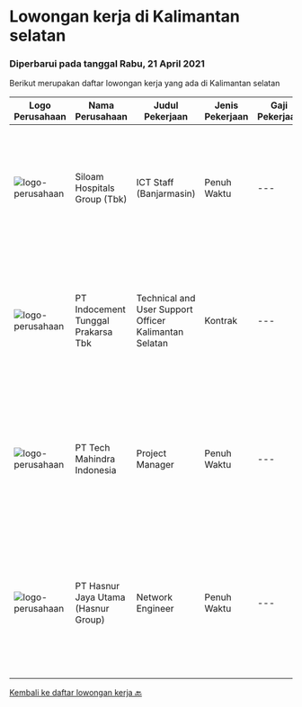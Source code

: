 
  # Lowongan kerja di Kalimantan selatan

  ### Diperbarui pada tanggal Rabu, 21 April 2021

  Berikut merupakan daftar lowongan kerja yang ada di Kalimantan selatan

  |Logo Perusahaan | Nama Perusahaan | Judul Pekerjaan | Jenis Pekerjaan | Gaji Pekerjaan | Lokasi | Deskripsi | Tanggal diunggah | Pranala |
  | -------------- | --------------- | --------------- | --------- | --------- | -------------- | ------- | ----------- | ----------- |
  |![logo-perusahaan](https://image-service-cdn.seek.com.au/43c497841bb9bb0d3c63e43e04c89df51fdc045b/ee4dce1061f3f616224767ad58cb2fc751b8d2dc)|Siloam Hospitals Group (Tbk)|ICT Staff (Banjarmasin)|Penuh Waktu|---|Banjarmasin|Job Descriptions: Support IT Operations.  Qualifications: Candidate must possess at least Bachelor's Degree in Engineering...|Selasa, 06 April 2021|https://www.jobstreet.co.id/id/job/ict-staff-banjarmasin-3499817?token=0~79b0b735-72c9-44a8-b8e3-3244991766b2&sectionRank=1&jobId=jobstreet-id-job-3499817|
|![logo-perusahaan](https://image-service-cdn.seek.com.au/4b1f2afb444d55f749bc80d7a221e7480493b556/ee4dce1061f3f616224767ad58cb2fc751b8d2dc)|PT Indocement Tunggal Prakarsa Tbk|Technical and User Support Officer Kalimantan Selatan|Kontrak|---|Banjarmasin|Key Roles : Reporting to the IT Support Department Head, this position is responsible for providing a high level of operational availability and...|Kamis, 01 April 2021|https://www.jobstreet.co.id/id/job/technical-and-user-support-officer-kalimantan-selatan-3496258?token=0~79b0b735-72c9-44a8-b8e3-3244991766b2&sectionRank=2&jobId=jobstreet-id-job-3496258|
|![logo-perusahaan](https://image-service-cdn.seek.com.au/a6196fde7cd70a388b93af957f34d07a95d8097f/ee4dce1061f3f616224767ad58cb2fc751b8d2dc)|PT Tech Mahindra Indonesia|Project Manager|Penuh Waktu|---|Kalimantan Selatan|Hi, Greeting from Tech Mahindra!!, We are currently looking for Project Manager Posotion with us.Below are the detailed job description as...|Kamis, 25 Maret 2021|https://www.jobstreet.co.id/id/job/project-manager-3491265?token=0~79b0b735-72c9-44a8-b8e3-3244991766b2&sectionRank=3&jobId=jobstreet-id-job-3491265|
|![logo-perusahaan](https://image-service-cdn.seek.com.au/4a55a03ce646b809a88d72b028fca2efebe2f51c/ee4dce1061f3f616224767ad58cb2fc751b8d2dc)|PT Hasnur Jaya Utama (Hasnur Group)|Network Engineer|Penuh Waktu|---|Kalimantan Selatan|Job Descriptions: Configure and install various network devices and services (e.g. routers, switches, firewalls, VPV, QoS) Perform network maintenance...|Kamis, 25 Maret 2021|https://www.jobstreet.co.id/id/job/network-engineer-3490379?token=0~79b0b735-72c9-44a8-b8e3-3244991766b2&sectionRank=4&jobId=jobstreet-id-job-3490379|


  [Kembali ke daftar lowongan kerja 🔙](../README.md#daftar-lowongan-kerja)
  